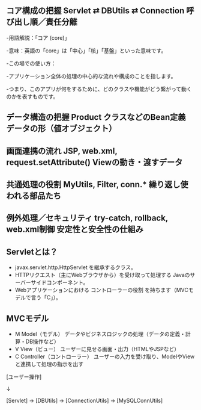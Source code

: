 ## コア構成の把握	Servlet ⇄ DBUtils ⇄ Connection	呼び出し順／責任分離
  -用語解説：「コア (core)」
  
  -意味：英語の「core」は「中心」「核」「基盤」といった意味です。
  
  -この場での使い方：
  
  -アプリケーション全体の処理の中心的な流れや構成のことを指します。
  
  -つまり、このアプリが何をするために、どのクラスや機能がどう繋がって動くのかを表すものです。

## データ構造の把握	Product クラスなどのBean定義	データの形（値オブジェクト）

## 画面連携の流れ	JSP, web.xml, request.setAttribute()	Viewの動き・渡すデータ

## 共通処理の役割	MyUtils, Filter, conn.*	繰り返し使われる部品たち

## 例外処理／セキュリティ	try-catch, rollback, web.xml制御	安定性と安全性の仕組み

## Servletとは？
- javax.servlet.http.HttpServlet を継承するクラス。
- HTTPリクエスト（主にWebブラウザから）を受け取って処理する Javaのサーバーサイドコンポーネント。
- Webアプリケーションにおける コントローラーの役割 を持ちます（MVCモデルで言う「C」）。

## MVCモデル
- M	Model（モデル）	データやビジネスロジックの処理（データの定義・計算・DB操作など）
- V	View（ビュー）	ユーザーに見せる画面・出力（HTMLやJSPなど）
- C	Controller（コントローラー）	ユーザーの入力を受け取り、ModelやViewと連携して処理の指示を出す


[ユーザー操作]

   ↓

[Servlet] → [DBUtils] → [ConnectionUtils] → [MySQLConnUtils]
